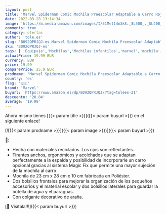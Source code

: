 ```yaml
---
layout: post
title: 'Marvel Spiderman Comic Mochila Preescolar Adaptable a Carro Rojo 23x28x10 cms Poliéster 6 44L'
date: 2022-03-28 13:14:34
image: 'https://m.media-amazon.com/images/I/51Met14m3kS._SL500_._SL400_.jpg'
comments: true
category: ofertas
author: 'tole.es'
slug: 'B092QPRJQJ-es Marvel Spiderman Comic Mochila Preescolar Adaptable a...'
sku: 'B092QPRJQJ-es'
tags: [ 'Equipaje','Mochilas','Mochilas infantiles','marvel','mochila', ]
actualPrice: 19.99 EUR
currency: EUR
price: 19.99
comparePrice: 25.0 EUR
prodname: 'Marvel Spiderman Comic Mochila Preescolar Adaptable a Carro Rojo 23x28x10 cms Poliéster 6 44L'
country: 'es'
flag: '🇪🇸'
brand: 'Marvel'
buyurl: 'https://www.amazon.es/dp/B092QPRJQJ/?tag=tolees-21'
descuento: '20.04'
average: '19.99'
---
```


Ahora mismo tienes [{{< param title >}}]({{< param buyurl >}}) en el siguiente enlace!

[![{{< param prodname >}}]({{< param image >}})]({{< param buyurl >}})

🔎:

- Hecha con materiales reciclados. Los ojos son reflectantes.
- Tirantes anchos, ergonómicos y acolchados que se adaptan perfectamente a la espalda y posibilidad de incorporarle un carro opcional gracias al sistema Magic Fix que permite una mayor sujeción de la mochila al carro
- Mochila de 23 cm x 28 cm x 10 cm fabricada en Poliéster.
- Dos bolsillos frontales para mejorar la organización de los pequeños accesorios y el material escolar y dos bolsillos laterales para guardar la botella de agua y el paraguas.
- Con colgante decorativo de araña.

[🛒 Visítala!!!]({{< param buyurl >}})
